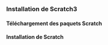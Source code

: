 ### Installation de Scratch3


#### Téléchargement des paquets Scratch


#### Installation de Scratch



